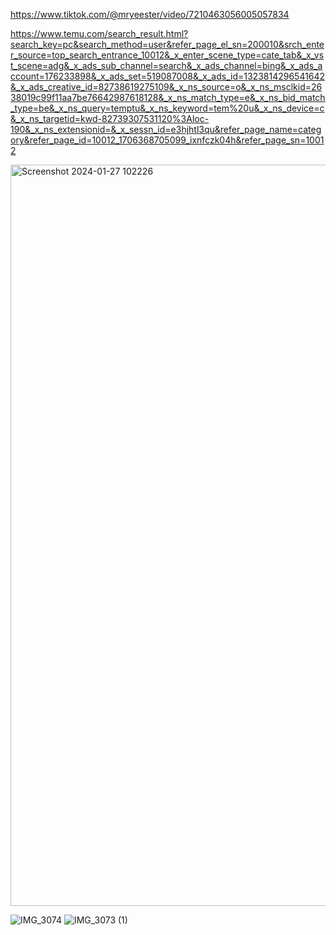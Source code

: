 https://www.tiktok.com/@mryeester/video/7210463056005057834

https://www.temu.com/search_result.html?search_key=pc&search_method=user&refer_page_el_sn=200010&srch_enter_source=top_search_entrance_10012&_x_enter_scene_type=cate_tab&_x_vst_scene=adg&_x_ads_sub_channel=search&_x_ads_channel=bing&_x_ads_account=176233898&_x_ads_set=519087008&_x_ads_id=1323814296541642&_x_ads_creative_id=82738619275109&_x_ns_source=o&_x_ns_msclkid=2638019c99f11aa7be76642987618128&_x_ns_match_type=e&_x_ns_bid_match_type=be&_x_ns_query=temptu&_x_ns_keyword=tem%20u&_x_ns_device=c&_x_ns_targetid=kwd-82739307531120%3Aloc-190&_x_ns_extensionid=&_x_sessn_id=e3hjhtl3qu&refer_page_name=category&refer_page_id=10012_1706368705099_ixnfczk04h&refer_page_sn=10012

<img width="1186" alt="Screenshot 2024-01-27 102226" src="https://github.com/ewdlop/EconomicFinanceNote/assets/25368970/3cf6a6e7-0d6f-4788-a241-6692d856798b">

![IMG_3074](https://github.com/ewdlop/EconomicNote/assets/25368970/66b5f879-e812-4cf9-876b-58bdbc9bec7c)
![IMG_3073 (1)](https://github.com/ewdlop/EconomicNote/assets/25368970/5c697606-36b1-4cc0-a623-768cd097e07d)
